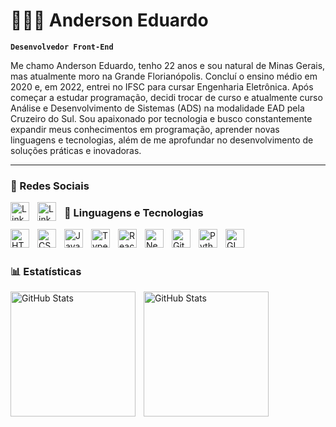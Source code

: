 # 👨🏼‍💻 Anderson Eduardo

**`Desenvolvedor Front-End`**

Me chamo Anderson Eduardo, tenho 22 anos e sou natural de Minas Gerais, mas atualmente moro na Grande Florianópolis. Concluí o ensino médio em 2020 e, em 2022, entrei no IFSC para cursar Engenharia Eletrônica. Após começar a estudar programação, decidi trocar de curso e atualmente curso Análise e Desenvolvimento de Sistemas (ADS) na modalidade EAD pela Cruzeiro do Sul. Sou apaixonado por tecnologia e busco constantemente expandir meus conhecimentos em programação, aprender novas linguagens e tecnologias, além de me aprofundar no desenvolvimento de soluções práticas e inovadoras.

---
### 📱 Redes Sociais

<img
    align="left" 
    alt="LinkedIn"
    title="LinkedIn" 
    width="30px" 
    style="padding-right: 10px;" 
    src="https://cdn.jsdelivr.net/gh/devicons/devicon@latest/icons/linkedin/linkedin-original.svg" 
    />
<img
    align="left" 
    alt="LinkedIn"
    title="LinkedIn" 
    width="30px" 
    style="padding-right: 10px;" 
    src="https://cdn.jsdelivr.net/gh/devicons/devicon@latest/icons/github/github-original.svg" 
    />
    
### 🤖 Linguagens e Tecnologias

<img 
    align="left" 
    alt="HTML"
    title="HTML" 
    width="30px" 
    style="padding-right: 10px;" 
    src="https://cdn.jsdelivr.net/gh/devicons/devicon@latest/icons/html5/html5-original.svg" 
/>
<img 
    align="left" 
    alt="CSS" 
    title="CSS"
    width="30px" 
    style="padding-right: 10px;" 
    src="https://cdn.jsdelivr.net/gh/devicons/devicon@latest/icons/css3/css3-original.svg" 
/>
<img 
    align="left" 
    alt="JavaScript" 
    title="JavaScript"
    width="30px" 
    style="padding-right: 10px;" 
    src="https://cdn.jsdelivr.net/gh/devicons/devicon@latest/icons/javascript/javascript-original.svg" 
/>
<img 
    align="left" 
    alt="TypeScript"
    title="TypeScript" 
    width="30px" 
    style="padding-right: 10px;" 
    src="https://cdn.jsdelivr.net/gh/devicons/devicon@latest/icons/typescript/typescript-original.svg" 
/>
<img 
    align="left" 
    alt="React"
    title="React" 
    width="30px" 
    style="padding-right: 10px;" 
    src="https://cdn.jsdelivr.net/gh/devicons/devicon@latest/icons/react/react-original.svg" 
/>
<img 
    align="left" 
    alt="Next.js" 
    title="Next.js"
    width="30px" 
    style="padding-right: 10px;" 
    src="https://cdn.jsdelivr.net/gh/devicons/devicon@latest/icons/nextjs/nextjs-original.svg" 
/>
<img 
    align="left" 
    alt="Git" 
    title="Git"
    width="30px" 
    style="padding-right: 10px;" 
    src="https://cdn.jsdelivr.net/gh/devicons/devicon@latest/icons/git/git-original.svg" 
/>
<img 
    align="left" 
    alt="Python" 
    title="Python"
    width="30px" 
    style="padding-right: 10px;" 
    src="https://cdn.jsdelivr.net/gh/devicons/devicon@latest/icons/python/python-original.svg" 
/>
<img 
    align="left" 
    alt="GIMP" 
    title="GIMP"
    width="30px" 
    style="padding-right: 10px;" 
    src="https://cdn.jsdelivr.net/gh/devicons/devicon@latest/icons/gimp/gimp-original.svg" 
/>

<br/>
<br/>

### 📊 Estatísticas

<p>
  <img 
    align="left" 
    alt="GitHub Stats" 
    height="200" 
    style="padding-right: 10px;" 
    src="https://github-readme-stats.vercel.app/api?username=duduarb&show_icons=true&theme=tokyonight&include_all_commits=true&locale=pt-br" 
  />

<img 
      align="left" 
      alt="GitHub Stats" 
      height="200" 
      src="https://github-readme-stats.vercel.app/api/top-langs/?username=duduarb&theme=tokyonight&layout=compact&custom_title=Tecnologias&langs_count=9" 
  />

</p>
